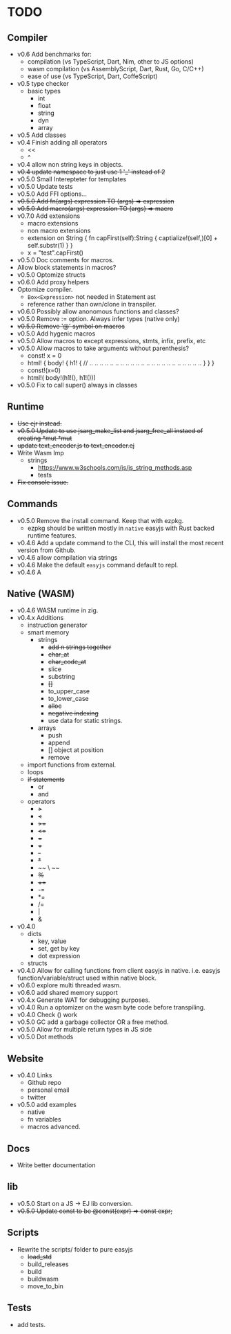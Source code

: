 # TODO

## Compiler
- v0.6 Add benchmarks for:
  - compilation (vs TypeScript, Dart, Nim, other to JS options)
  - wasm compilation (vs AssemblyScript, Dart, Rust, Go, C/C++)
  - ease of use (vs TypeScript, Dart, CoffeScript)
- v0.5 type checker
  - basic types
    - int
    - float
    - string
    - dyn
    - array
- v0.5 Add classes
- v0.4 Finish adding all operators
  - <<
  - ^ 
- v0.4 allow non string keys in objects.
- ~~v0.4 update namespace to just use 1 '_' instead of 2~~
- v0.5.0 Small Interepteter for templates
- v0.5.0 Update tests
- v0.5.0 Add FFI options...
- ~~v0.5.0 Add fn(args) expression TO (args) => expression~~
- ~~v0.5.0 Add macro(args) expression TO (args) => macro~~
- v0.7.0 Add extensions
  - macro extensions
  - non macro extensions
  - extension on String {
    fn capFirst(self):String {
      captialize!(self,)[0] + self.substr(1)
    }
  }
  - x = "test".capFirst()
- v0.5.0 Doc comments for macros.
- Allow block statements in macros?
- v0.5.0 Optomize structs
- v0.6.0 Add proxy helpers
- Optomize compiler.
  - `Box<Expression>` not needed in Statement ast
  - reference rather than own/clone in transpiler.
- v0.6.0 Possibly allow anonomous functions and classes?
- v0.5.0 Remove := option. Always infer types (native only)
- ~~v0.5.0 Remove '@' symbol on macros~~
- v0.5.0 Add hygenic macros
- v0.5.0 Allow macros to except expressions, stmts, infix, prefix, etc
- v0.5.0 Allow macros to take arguments without parenthesis?
  - const! x = 0
  - html! {
      body! {
        h1! {
          // .. .. .. .. .. .. .. .. .. .. .. .. .. .. .. .. .. .. .. .. .. .. 
        }
      }
    }
  - const!(x=0)
  - html!(
      body!(h1!(), h1!()))
- v0.5.0 Fix to call super() always in classes

## Runtime
- ~~Use ejr instead.~~
- ~~v0.5.0 Update to use jsarg_make_list and jsarg_free_all instaed of creating *mut *mut~~
- ~~update text_encoder.js to text_encoder.ej~~
- Write Wasm Imp
  - strings
    - https://www.w3schools.com/js/js_string_methods.asp
    - tests
- ~~Fix console issue.~~

## Commands
- v0.5.0 Remove the install command. Keep that with ezpkg.
  - ezpkg should be written mostly in `native` easyjs with Rust backed runtime features.
- v0.4.6 Add a update command to the CLI, this will install the most recent version from Github.
- v0.4.6 allow compilation via strings
- v0.4.6 Make the default `easyjs` command default to repl.
- v0.4.6 A

## Native (WASM)
- v0.4.6 WASM runtime in zig.
- v0.4.x Additions
  - instruction generator
  - smart memory
    - strings
      - ~~add n strings together~~
      - ~~char_at~~
      - ~~char_code_at~~
      - slice
      - substring
      - ~~[]~~
      - to_upper_case
      - to_lower_case
      - ~~alloc~~
      - ~~negative indexing~~
      - use data for static strings.
    - arrays
      - push
      - append
      - [] object at position
      - remove
  - import functions from external.
  - loops
  - ~~if statements~~
    - or
    - and
  - operators
    - ~~>~~
    - ~~<~~
    - ~~>=~~
    - ~~<=~~
    - ~~=~~
    - ~~+~~
    - ~~-~~
    - ~~*~~
    - ~~ \ ~~
    - ~~%~~
    - ~~+=~~
    - -=
    - *=
    - /=
    - |
    - &
- v0.4.0
  - dicts
    - key, value
    - set, get by key
    - dot expression
  - structs
- v0.4.0 Allow for calling functions from client easyjs in native. i.e. easyjs function/variable/struct used within native block.
- v0.6.0 explore multi threaded wasm.
- v0.6.0 add shared memory support
- v0.4.x Generate WAT for debugging purposes.
- v0.4.0 Run a optomizer on the wasm byte code before transpiling.
- v0.4.0 Check () work
- v0.5.0 GC add a garbage collector OR a free method.
- v0.5.0 Allow for multiple return types in JS side
- v0.5.0 Dot methods

## Website
- v0.4.0 Links
  - Github repo
  - personal email
  - twitter
- v0.5.0 add examples 
  - native
  - fn variables
  - macros advanced.

## Docs
- Write better documentation

## lib
- v0.5.0 Start on a JS -> EJ lib conversion.
- ~~v0.5.0 Update const to be @const(expr) => const expr;~~

## Scripts
- Rewrite the scripts/ folder to pure easyjs
  - ~~load_std~~
  - build_releases
  - build
  - buildwasm
  - move_to_bin

## Tests
- add tests.